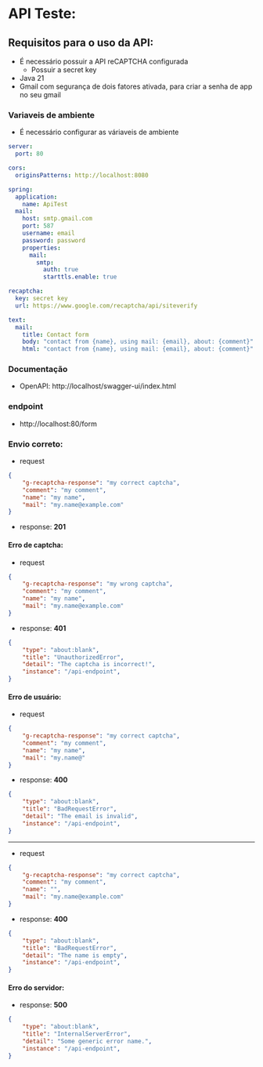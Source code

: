 # API Teste:

## Requisitos para o uso da API:

  * É necessário possuir a API reCAPTCHA configurada
     * Possuir a secret key
  * Java 21
  * Gmail com segurança de dois fatores ativada, para criar a senha de app no seu gmail

### Variaveis de ambiente

  * É necessário configurar as váriaveis de ambiente

```yaml
server:
  port: 80

cors:
  originsPatterns: http://localhost:8080

spring:
  application:
    name: ApiTest
  mail:
    host: smtp.gmail.com
    port: 587
    username: email
    password: password
    properties:
      mail:
        smtp:
          auth: true
          starttls.enable: true

recaptcha:
  key: secret key
  url: https://www.google.com/recaptcha/api/siteverify

text:
  mail:
    title: Contact form
    body: "contact from {name}, using mail: {email}, about: {comment}"
    html: "contact from {name}, using mail: {email}, about: {comment}"
```

### Documentação

  * OpenAPI: http://localhost/swagger-ui/index.html


### endpoint

  * http://localhost:80/form

### Envio correto:

 * request

```JSON
{
    "g-recaptcha-response": "my correct captcha",
    "comment": "my comment",
    "name": "my name",
    "mail": "my.name@example.com"
}
```

 * response: **201**

#### Erro de captcha:

 * request

```JSON
{
    "g-recaptcha-response": "my wrong captcha",
    "comment": "my comment",
    "name": "my name",
    "mail": "my.name@example.com"
}
```

 * response: **401**

```json
{
    "type": "about:blank",
    "title": "UnauthorizedError",
    "detail": "The captcha is incorrect!",
    "instance": "/api-endpoint",
}
```

#### Erro de usuário:

 * request

```JSON
{
    "g-recaptcha-response": "my correct captcha",
    "comment": "my comment",
    "name": "my name",
    "mail": "my.name@"
}
```

 * response: **400**

```json
{
    "type": "about:blank",
    "title": "BadRequestError",
    "detail": "The email is invalid",
    "instance": "/api-endpoint",
}
```

--- 

 * request

```JSON
{
    "g-recaptcha-response": "my correct captcha",
    "comment": "my comment",
    "name": "",
    "mail": "my.name@example.com"
}
```

 * response: **400**

```json
{
    "type": "about:blank",
    "title": "BadRequestError",
    "detail": "The name is empty",
    "instance": "/api-endpoint",
}
```

#### Erro do servidor:

 * response: **500**

```json
{
    "type": "about:blank",
    "title": "InternalServerError",
    "detail": "Some generic error name.",
    "instance": "/api-endpoint",
}
```
